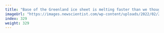 ```yaml
---
title: "Base of the Greenland ice sheet is melting faster than we thought"
imageUrl: "https://images.newscientist.com/wp-content/uploads/2022/02/21145942/SEI_89317128.jpg?width=600"
index: 329
weight: 329
---
```

